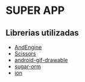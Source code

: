 SUPER APP
====================
## Librerias utilizadas
 * [AndEngine](https://github.com/nicolasgramlich/AndEngine) 
 * [Scissors](https://github.com/lyft/scissors)
 * [android-gif-drawable](https://github.com/koral--/android-gif-drawable)
 * [sugar-orm](https://github.com/satyan/sugar)
 * [ion](https://github.com/koush/ion)